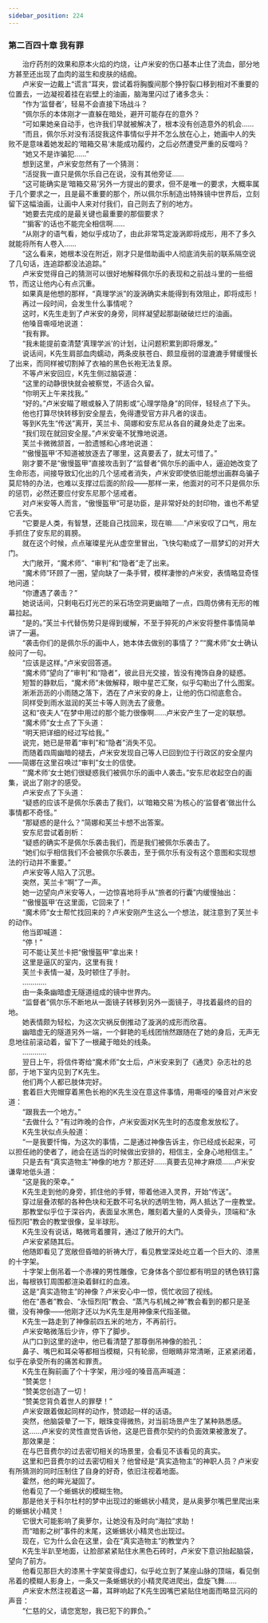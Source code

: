 ```yaml
---
sidebar_position: 224
---
```

### 第二百四十章 我有罪  


　　治疗药剂的效果和原本火焰的灼烧，让卢米安的伤口基本止住了流血，部分地方甚至还出现了血肉的滋生和皮肤的结痂。  
　　卢米安一边戴上“谎言”耳夹，尝试着将胸腹间那个狰狞裂口移到相对不重要的位置去，一边凝视着挂在岩壁上的油画，脑海里闪过了诸多念头：  
　　“作为‘监督者’，轻易不会直接下场战斗？  
　　“佩尔乐的本体刚才一直躲在暗处，避开可能存在的意外？  
　　“可如果她亲自动手，也许我们早就被解决了，根本没有创造意外的机会……  
　　“而且，佩尔乐对没有活捉我这件事情似乎并不怎么放在心上，她画中人的失败不是意味着她发起的‘暗箱交易’未能成功履约，之后必然遭受严重的反噬吗？  
　　“她又不是诈骗犯……”  
　　想到这里，卢米安忽然有了一个猜测：  
　　“活捉我一直只是佩尔乐自己在说，没有其他旁证……  
　　“这可能确实是‘暗箱交易’另外一方提出的要求，但不是唯一的要求，大概率属于几个要求之一，且是最不重要的那个，所以佩尔乐制造出特殊镜中世界后，立刻留下这幅油画，让画中人来对付我们，自己则去了别的地方。  
　　“她要去完成的是最关键也最重要的那個要求？  
　　“‘掮客’的话也不能完全相信啊……  
　　“从刚才的语气看，她似乎成功了，由此非常笃定漩涡即将成形，用不了多久就能将所有人卷入……  
　　“这么看来，她根本没在附近，刚才只是借助画中人彻底消失前的联系隔空说了几句话，连追踪都没法追踪。”  
　　卢米安觉得自己的猜测可以很好地解释佩尔乐的表现和之前战斗里的一些细节，而这让他内心有点沉重。  
　　如果真是他想的那样，“真理学派”的漩涡确实未能得到有效阻止，即将成形！  
　　再过一段时间，会发生什么事情呢？  
　　这时，K先生走到了卢米安的身旁，同样凝望起那副破破烂烂的油画。  
　　他嗓音嘶哑地说道：  
　　“我有罪。  
　　“我未能提前查清楚‘真理学派’的计划，让问题积累到即将爆发。”  
　　说话间，K先生肩部血肉蠕动，两条皮肤苍白、颇显瘦弱的湿漉漉手臂缓慢长了出来，而同样被切割掉了衣袖的黑色长袍无法复原。  
　　不等卢米安回应，K先生侧过脑袋道：  
　　“这里的动静很快就会被察觉，不适合久留。  
　　“你明天上午来找我。”  
　　“好的。”卢米安瞄了眼或躲入了阴影或“心理学隐身”的同伴，轻轻点了下头。  
　　他也打算尽快转移到安全屋去，免得遭受官方非凡者的误击。  
　　等到K先生“传送”离开，芙兰卡、简娜和安东尼从各自的藏身处走了出来。  
　　“我们现在就回安全屋。”卢米安毫不犹豫地说道。  
　　芙兰卡微微颔首，一脸遗憾和心疼地说道：  
　　“‘傲慢盔甲’不知道被放逐去了哪里，这真要丢了，就太可惜了。”  
　　刚才要不是“傲慢盔甲”直接攻击到了“监督者”佩尔乐的画中人，逼迫她改变了生命形态，间接导致幻化出的几个惩戒者消失，卢米安即使依旧能想出画群岛骗子莫尼特的办法，也难以支撑过后面的阶段——那样一来，他面对的可不只是佩尔乐的惩罚，必然还要应付安东尼那个惩戒者。  
　　对卢米安等人而言，“傲慢盔甲”可是功臣，是非常好处的封印物，谁也不希望它丢失。  
　　“它要是人类，有智慧，还能自己找回来，现在嘛……”卢米安叹了口气，用左手抓住了安东尼的肩膀。  
　　就在这个时候，点点璀璨星光从虚空里冒出，飞快勾勒成了一扇梦幻的对开大门。  
　　大门敞开，“魔术师”、“审判”和“隐者”走了出来。  
　　“魔术师”环顾了一圈，望向缺了一条手臂，模样凄惨的卢米安，表情略显奇怪地问道：  
　　“你遭遇了袭击？”  
　　她说话间，只剩电石灯光芒的采石场空洞更幽暗了一点，四周仿佛有无形的帷幕拉起。  
　　“是的。”芙兰卡代替伤势只是得到缓解，不至于猝死的卢米安将整件事情简单讲了一遍。  
　　“袭击你们的是佩尔乐的画中人，她本体去做别的事情了？”“魔术师”女士确认般问了一句。  
　　“应该是这样。”卢米安回答道。  
　　“魔术师”望向了“审判”和“隐者”，彼此目光交接，皆没有掩饰自身的疑惑。  
　　短暂的静默后，“魔术师”未做解释，眼中星芒汇聚，似乎勾勒出了什么图案。  
　　淅淅沥沥的小雨随之落下，洒在了卢米安的身上，让他的伤口彻底愈合。  
　　同样受到雨水滋润的芙兰卡等人则洗去了疲惫。  
　　这和“夜夫人”在梦中用过的那个能力很像啊……卢米安产生了一定的联想。  
　　“魔术师”女士点了下头道：  
　　“明天把详细的经过写给我。”  
　　说完，她已是带着“审判”和“隐者”消失不见。  
　　而随着四周幽暗的褪去，卢米安发现自己等人已回到位于行政区的安全屋内——简娜在这里召唤过“审判”女士的信使。  
　　“‘魔术师’女士她们很疑惑我们被佩尔乐的画中人袭击。”安东尼收起空白的画集，说出了刚才的感受。  
　　卢米安点了下头道：  
　　“疑惑的应该不是佩尔乐袭击了我们，以‘暗箱交易’为核心的‘监督者’做出什么事情都不奇怪。”  
　　“那疑惑的是什么？”简娜和芙兰卡想不出答案。  
　　安东尼尝试着剖析：  
　　“疑惑的确实不是佩尔乐袭击我们，而是我们被佩尔乐袭击了。  
　　“她们似乎相信我们不会被佩尔乐袭击，至于佩尔乐有没有这个意图和实现想法的行动并不重要。”  
　　卢米安等人陷入了沉思。  
　　突然，芙兰卡“啊”了一声。  
　　她一边望向卢米安等人，一边惊喜地将手从“旅者的行囊”内缓慢抽出：  
　　“‘傲慢盔甲’在这里面，它回来了！”  
　　“魔术师”女士帮忙找回来的？卢米安刚产生这么一个想法，就注意到了芙兰卡的动作。  
　　他当即喊道：  
　　“停！”  
　　可不能让芙兰卡把“傲慢盔甲”拿出来！  
　　这里是逼仄的室内，这里有我！  
　　芙兰卡表情一凝，及时顿住了手肘。  
　　…………  
　　由一条条幽暗虚无隧道组成的镜中世界内。  
　　“监督者”佩尔乐不断地从一面镜子转移到另外一面镜子，寻找着最终的目的地。  
　　她表情颇为轻松，为这次灾祸反倒推动了漩涡的成形而欣喜。  
　　幽暗虚无的隧道另外一端，一个鲜艳的毛线团悄然跟随在了她的身后，无声无息地往前滚动着，留下了一根藏于暗处的线条。  
　　…………  
　　翌日上午，将信件寄给“魔术师”女士后，卢米安来到了《通灵》杂志社的总部，于地下室内见到了K先生。  
　　他们两个人都已肢体完好。  
　　套着巨大兜帽穿着黑色长袍的K先生没在意这件事情，用嘶哑的嗓音对卢米安道：  
　　“跟我去一个地方。”  
　　“去做什么？”有过昨晚的合作，卢米安面对K先生时的态度愈发放松了。  
　　K先生状似点头般道：  
　　“一是我要忏悔，为这次的事情，二是通过神像告诉主，你已经成长起来，可以担任祂的使者了，祂会在适当的时候做出安排的，相信主，全身心地相信主。”  
　　只是去有“真实造物主”神像的地方？那还好……真要去见神才麻烦……卢米安谦卑地低头道：  
　　“这是我的荣幸。”  
　　K先生走到他的身旁，抓住他的手臂，带着他进入灵界，开始“传送”。  
　　穿过层叠浓郁的各种色块和无数不可名状的透明生物，两人抵达了一座教堂。  
　　那教堂似乎位于深谷内，表面呈水黑色，雕刻着大量的人类骨头，顶端和“永恒烈阳”教会的教堂很像，呈半球形。  
　　K先生没有说话，略微弯着腰背，通过了敞开的大门。  
　　卢米安紧随其后。  
　　他随即看见了宽敞但昏暗的祈祷大厅，看见教堂深处屹立着一个巨大的、漆黑的十字架。  
　　十字架上倒吊着一个赤裸的男性雕像，它身体各个部位都有明显的锈色铁钉露出，每根铁钉周围都渲染着鲜红的血液。  
　　这是“真实造物主”的神像？卢米安心中一惊，慌忙收回了视线。  
　　他在“愚者”教会、“永恒烈阳”教会、“蒸汽与机械之神”教会看到的都只是圣徽，没有神像——他刚才还以为K先生是用神像来代指圣徽。  
　　K先生一路走到了神像前四五米的地方，不再前行。  
　　卢米安略微落后少许，停下了脚步。  
　　从门口到这里的途中，他已看清楚了那尊倒吊神像的脸孔：  
　　鼻子、嘴巴和耳朵等都相当模糊，只有轮廓，但眼睛非常清晰，正紧紧闭着，似乎在承受所有的痛苦和罪责。  
　　K先生在胸前画了个十字架，用沙哑的嗓音高声喊道：  
　　“赞美您！  
　　“赞美您创造了一切！  
　　“赞美您背负着世人的罪孽！”  
　　卢米安跟着做起同样的动作，赞颂起一样的话语。  
　　突然，他脑袋晕了一下，眼珠变得微热，对当前场景产生了某种熟悉感。  
　　这……卢米安的灵性直觉告诉他，这是巴音费尔契约的负面效果被激发了。  
　　那效果是：  
　　在与巴音费尔的过去密切相关的场景里，会看见不该看见的真实。  
　　这里和巴音费尔的过去密切相关？他曾经是“真实造物主”的神职人员？卢米安有所猜测的同时压制住了自身的好奇，依旧注视着地面。  
　　霍然，他的眸光凝固了。  
　　他看见了一个蜥蜴状的模糊生物。  
　　那是他关于科尔杜村的梦中出现过的蜥蜴状小精灵，是从奥萝尔嘴巴里爬出来的蜥蜴状小精灵！  
　　它很大可能影响了奥萝尔，让她没有及时向“海拉”求助！  
　　而“暗影之树”事件的末尾，这蜥蜴状小精灵也出现过。  
　　现在，它为什么会在这里，会在“真实造物主”的教堂内？  
　　K先生半趴至地面，让脸部紧紧贴住水黑色石砖时，卢米安下意识抬起脑袋，望向了前方。  
　　他看见那巨大的漆黑十字架变得虚幻，似乎屹立到了某座山脉的顶端，看见倒吊着的模糊人影身上，一条又一条蜥蜴状的小精灵爬进爬出，盘旋飞舞……  
　　卢米安木然注视着这一幕，耳畔响起了K先生因嘴巴紧贴住地面而略显沉闷的声音：  
　　“仁慈的父，请您宽恕，我已犯下的罪负。”  
